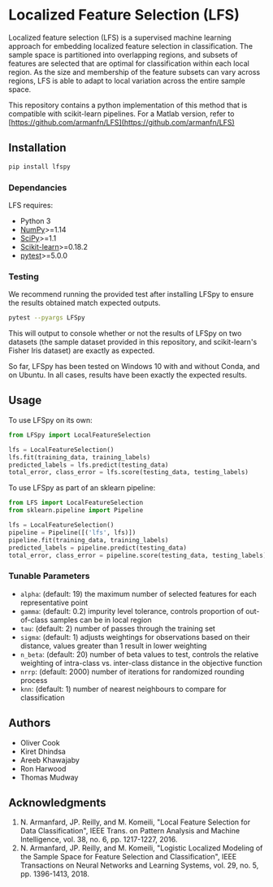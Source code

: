 # Localized Feature Selection (LFS)

Localized feature selection (LFS) is a supervised machine learning approach for embedding localized feature selection in classification. The sample space is partitioned into overlapping regions, and subsets of features are selected that are optimal for classification within each local region. As the size and membership of the feature subsets can vary across regions, LFS is able to adapt to local variation across the entire sample space.

This repository contains a python implementation of this method that is compatible with scikit-learn pipelines. For a Matlab version, refer to [https://github.com/armanfn/LFS](https://github.com/armanfn/LFS)

## Installation

```bash
pip install lfspy
```

### Dependancies
LFS requires:
* Python 3
* [NumPy](https://numpy.org/)>=1.14
* [SciPy](https://www.scipy.org/)>=1.1
* [Scikit-learn](https://scikit-learn.org/stable/index.html)>=0.18.2
* [pytest](https://docs.pytest.org/en/latest/)>=5.0.0

### Testing
We recommend running the provided test after installing LFSpy to ensure the results obtained match expected outputs.

```bash
pytest --pyargs LFSpy
```

This will output to console whether or not the results of LFSpy on two datasets (the sample dataset provided in this repository, and scikit-learn's Fisher Iris dataset) are exactly as expected.

So far, LFSpy has been tested on Windows 10 with and without Conda, and on Ubuntu. In all cases, results have been exactly the expected results.

## Usage
To use LFSpy on its own:
```python
from LFSpy import LocalFeatureSelection

lfs = LocalFeatureSelection()
lfs.fit(training_data, training_labels)
predicted_labels = lfs.predict(testing_data)
total_error, class_error = lfs.score(testing_data, testing_labels)
```

To use LFSpy as part of an sklearn pipeline:
```python
from LFS import LocalFeatureSelection
from sklearn.pipeline import Pipeline

lfs = LocalFeatureSelection()
pipeline = Pipeline([('lfs', lfs)])
pipeline.fit(training_data, training_labels)
predicted_labels = pipeline.predict(testing_data)
total_error, class_error = pipeline.score(testing_data, testing_labels)
```

### Tunable Parameters
* `alpha`: (default: 19) the maximum number of selected features for each representative point
* `gamma`: (default: 0.2) impurity level tolerance, controls proportion of out-of-class samples can be in local region
* `tau`: (default: 2) number of passes through the training set
* `sigma`: (default: 1) adjusts weightings for observations based on their distance, values greater than 1 result in lower weighting
* `n_beta`: (default: 20) number of beta values to test, controls the relative weighting of intra-class vs. inter-class distance in the objective function
* `nrrp`: (default: 2000) number of iterations for randomized rounding process
* `knn`: (default: 1) number of nearest neighbours to compare for classification

## Authors
*  Oliver Cook
*  Kiret Dhindsa
*  Areeb Khawajaby
*  Ron Harwood
*  Thomas Mudway

## Acknowledgments

1. N. Armanfard, JP. Reilly, and M. Komeili, "Local Feature Selection for Data Classification", IEEE Trans. on Pattern Analysis and Machine Intelligence, vol. 38, no. 6, pp. 1217-1227, 2016.
2. N. Armanfard, JP. Reilly, and M. Komeili, "Logistic Localized Modeling of the Sample Space for Feature Selection and Classification", IEEE Transactions on Neural Networks and Learning Systems, vol. 29, no. 5, pp. 1396-1413, 2018.
